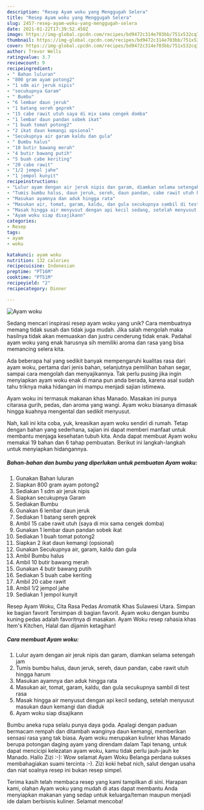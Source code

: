 ```yaml
---
description: "Resep Ayam woku yang Menggugah Selera"
title: "Resep Ayam woku yang Menggugah Selera"
slug: 2457-resep-ayam-woku-yang-menggugah-selera
date: 2021-01-22T17:39:52.450Z
image: https://img-global.cpcdn.com/recipes/bd9472c314e703bb/751x532cq70/ayam-woku-foto-resep-utama.jpg
thumbnail: https://img-global.cpcdn.com/recipes/bd9472c314e703bb/751x532cq70/ayam-woku-foto-resep-utama.jpg
cover: https://img-global.cpcdn.com/recipes/bd9472c314e703bb/751x532cq70/ayam-woku-foto-resep-utama.jpg
author: Trevor Wells
ratingvalue: 3.7
reviewcount: 9
recipeingredient:
- " Bahan luluran"
- "800 gram ayam potong2"
- "1 sdm air jeruk nipis"
- "secukupnya Garam"
- " Bumbu"
- "6 lembar daun jeruk"
- "1 batang sereh geprek"
- "15 cabe rawit utuh saya di mix sama cengek domba"
- "1 lembar daun pandan sobek ikat"
- "1 buah tomat potong2"
- "2 ikat daun kemangi opsional"
- "Secukupnya air garam kaldu dan gula"
- " Bumbu halus"
- "10 butir bawang merah"
- "4 butir bawang putih"
- "5 buah cabe keriting"
- "20 cabe rawit"
- "1/2 jempol jahe"
- "1 jempol kunyit"
recipeinstructions:
- "Lulur ayam dengan air jeruk nipis dan garam, diamkan selama setengah jam"
- "Tumis bumbu halus, daun jeruk, sereh, daun pandan, cabe rawit utuh hingga harum"
- "Masukan ayamnya dan aduk hingga rata"
- "Masukan air, tomat, garam, kaldu, dan gula secukupnya sambil di test rasa"
- "Masak hingga air menyusut dengan api kecil sedang, setelah menyusut masukan daun kemangi dan diaduk"
- "Ayam woku siap disajikann"
categories:
- Resep
tags:
- ayam
- woku

katakunci: ayam woku 
nutrition: 132 calories
recipecuisine: Indonesian
preptime: "PT16M"
cooktime: "PT51M"
recipeyield: "2"
recipecategory: Dinner

---
```



![Ayam woku](https://img-global.cpcdn.com/recipes/bd9472c314e703bb/751x532cq70/ayam-woku-foto-resep-utama.jpg)

Sedang mencari inspirasi resep ayam woku yang unik? Cara membuatnya memang tidak susah dan tidak juga mudah. Jika salah mengolah maka hasilnya tidak akan memuaskan dan justru cenderung tidak enak. Padahal ayam woku yang enak harusnya sih memiliki aroma dan rasa yang bisa memancing selera kita.

Ada beberapa hal yang sedikit banyak mempengaruhi kualitas rasa dari ayam woku, pertama dari jenis bahan, selanjutnya pemilihan bahan segar, sampai cara mengolah dan menyajikannya. Tak perlu pusing jika ingin menyiapkan ayam woku enak di mana pun anda berada, karena asal sudah tahu triknya maka hidangan ini mampu menjadi sajian istimewa.

Ayam woku ini termasuk makanan khas Manado. Masakan ini punya citarasa gurih, pedas, dan aroma yang wangi. Ayam woku biasanya dimasak hingga kuahnya mengental dan sedikit menyusut.


Nah, kali ini kita coba, yuk, kreasikan ayam woku sendiri di rumah. Tetap dengan bahan yang sederhana, sajian ini dapat memberi manfaat untuk membantu menjaga kesehatan tubuh kita. Anda dapat membuat Ayam woku memakai 19 bahan dan 6 tahap pembuatan. Berikut ini langkah-langkah untuk menyiapkan hidangannya.

<!--inarticleads1-->

##### Bahan-bahan dan bumbu yang diperlukan untuk pembuatan Ayam woku:

1. Gunakan  Bahan luluran
1. Siapkan 800 gram ayam potong2
1. Sediakan 1 sdm air jeruk nipis
1. Siapkan secukupnya Garam
1. Sediakan  Bumbu
1. Gunakan 6 lembar daun jeruk
1. Sediakan 1 batang sereh geprek
1. Ambil 15 cabe rawit utuh (saya di mix sama cengek domba)
1. Gunakan 1 lembar daun pandan sobek ikat
1. Sediakan 1 buah tomat potong2
1. Siapkan 2 ikat daun kemangi (opsional)
1. Gunakan Secukupnya air, garam, kaldu dan gula
1. Ambil  Bumbu halus
1. Ambil 10 butir bawang merah
1. Gunakan 4 butir bawang putih
1. Sediakan 5 buah cabe keriting
1. Ambil 20 cabe rawit
1. Ambil 1/2 jempol jahe
1. Sediakan 1 jempol kunyit


Resep Ayam Woku, Cita Rasa Pedas Aromatik Khas Sulawesi Utara. Simpan ke bagian favorit Tersimpan di bagian favorit. Ayam woku dengan bumbu kuning pedas adalah favoritnya di masakan. Ayam Woku resep rahasia khas Item&#39;s Kitchen, Halal dan dijamin ketagihan! 

<!--inarticleads2-->

##### Cara membuat Ayam woku:

1. Lulur ayam dengan air jeruk nipis dan garam, diamkan selama setengah jam
1. Tumis bumbu halus, daun jeruk, sereh, daun pandan, cabe rawit utuh hingga harum
1. Masukan ayamnya dan aduk hingga rata
1. Masukan air, tomat, garam, kaldu, dan gula secukupnya sambil di test rasa
1. Masak hingga air menyusut dengan api kecil sedang, setelah menyusut masukan daun kemangi dan diaduk
1. Ayam woku siap disajikann


Bumbu aneka rupa selalu punya daya goda. Apalagi dengan paduan bermacam rempah dan ditambah wanginya daun kemangi, memberikan sensasi rasa yang tak biasa. Ayam woku merupakan kuliner khas Manado berupa potongan daging ayam yang direndam dalam Tapi tenang, untuk dapat mencicipi kelezatan ayam woku, kamu tidak perlu jauh-jauh ke Manado. Hallo Zizi :-): Wow selamat Ayam Woku Belanga perdana sukses membahagiakan suami tercinta :-). Zizi koki hebat nich, salut dengan usaha dan niat soalnya resep ini bukan resep simpel. 

Terima kasih telah membaca resep yang kami tampilkan di sini. Harapan kami, olahan Ayam woku yang mudah di atas dapat membantu Anda menyiapkan makanan yang sedap untuk keluarga/teman maupun menjadi ide dalam berbisnis kuliner. Selamat mencoba!

